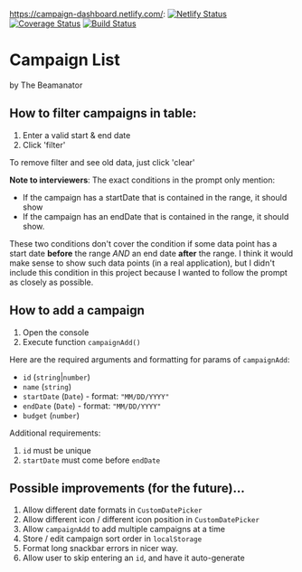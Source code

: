 https://campaign-dashboard.netlify.com/: [![Netlify Status](https://api.netlify.com/api/v1/badges/a5a4a29f-0bd7-4ed7-b803-fc9287b6a496/deploy-status)](https://app.netlify.com/sites/campaign-dashboard/deploys) [![Coverage Status](https://coveralls.io/repos/github/Beamanator/inscale-campaign-dashboard/badge.svg)](https://coveralls.io/github/Beamanator/inscale-campaign-dashboard) [![Build Status](https://travis-ci.org/Beamanator/inscale-campaign-dashboard.svg?branch=master)](https://travis-ci.org/Beamanator/inscale-campaign-dashboard)

# Campaign List

by The Beamanator

## How to filter campaigns in table:

1. Enter a valid start & end date
2. Click 'filter'

To remove filter and see old data, just click 'clear'

**Note to interviewers**: The exact conditions in the prompt only mention:

-   If the campaign has a startDate that is contained in the range, it should show
-   If the campaign has an endDate that is contained in the range, it should show.

These two conditions don't cover the condition if some data point has a start date **before** the range _AND_ an end date **after** the range. I think it would make sense to show such data points (in a real application), but I didn't include this condition in this project because I wanted to follow the prompt as closely as possible.

## How to add a campaign

1. Open the console
2. Execute function `campaignAdd()`

Here are the required arguments and formatting for params of `campaignAdd`:

-   `id` (`string`|`number`)
-   `name` (`string`)
-   `startDate` (`Date`) - format: `"MM/DD/YYYY"`
-   `endDate` (`Date`) - format: `"MM/DD/YYYY"`
-   `budget` (`number`)

Additional requirements:

1. `id` must be unique
1. `startDate` must come before `endDate`

## Possible improvements (for the future)...

1. Allow different date formats in `CustomDatePicker`
1. Allow different icon / different icon position in `CustomDatePicker`
1. Allow `campaignAdd` to add multiple campaigns at a time
1. Store / edit campaign sort order in `localStorage`
1. Format long snackbar errors in nicer way.
1. Allow user to skip entering an `id`, and have it auto-generate
